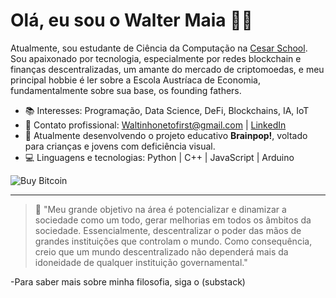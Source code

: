 # Olá, eu sou o Walter Maia 👋🏻

Atualmente, sou estudante de Ciência da Computação na [Cesar School](https://www.cesar.school/). Sou apaixonado por tecnologia, especialmente por redes blockchain e finanças descentralizadas, um amante do mercado de criptomoedas, e meu principal hobbie é ler sobre a Escola Austríaca de Economia, fundamentalmente sobre sua base, os founding fathers.

- 📚 Interesses: Programação, Data Science, DeFi, Blockchains, IA, IoT  
- 💼 Contato profissional: Waltinhonetofirst@gmail.com | [LinkedIn](https://www.linkedin.com/in/walter-maia-1287a1238/)  
- 🚀 Atualmente desenvolvendo o projeto educativo **Brainpop!**, voltado para crianças e jovens com deficiência visual.  
- 💻 Linguagens e tecnologias: Python | C++ | JavaScript | Arduino  

![Buy Bitcoin](https://x.com/i/status/1931797511934513495)

---

> 🦾 "Meu grande objetivo na área é potencializar e dinamizar a sociedade como um todo, gerar melhorias em todos os âmbitos da sociedade. Essencialmente, descentralizar o poder das mãos de grandes instituições que controlam o mundo. Como consequência, creio que um mundo descentralizado não dependerá mais da idoneidade de qualquer instituição governamental."

-Para saber mais sobre minha filosofia, siga o (substack)
